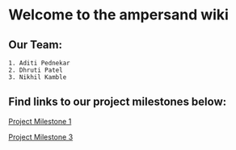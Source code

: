 # Welcome to the ampersand wiki

## Our Team:

```
1. Aditi Pednekar
2. Dhruti Patel
3. Nikhil Kamble
```

## Find links to our project milestones below:

[Project Milestone 1](https://github.com/airavata-courses/ampersand/wiki/Project-Milestone-1)

[Project Milestone 3](https://github.com/airavata-courses/ampersand/wiki/Project-Milestone-3)